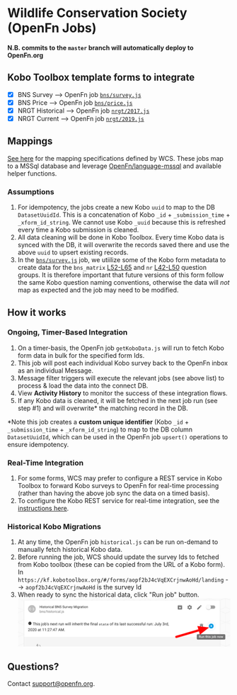 # Wildlife Conservation Society (OpenFn Jobs)

**N.B. commits to the `master` branch will automatically deploy to OpenFn.org**

## Kobo Toolbox template forms to integrate
- [x] BNS Survey --> OpenFn job [`bns/survey.js`](https://github.com/OpenFn/wcs/blob/master/bns/survey.js)
- [x] BNS Price  --> OpenFn job [`bns/price.js`](https://github.com/OpenFn/wcs/blob/master/bns/price.js)
- [x] NRGT Historical --> OpenFn job [`nrgt/2017.js`](https://github.com/OpenFn/wcs/blob/master/ngrt/2017.js)
- [x] NRGT Current --> OpenFn job [`nrgt/2019.js`](https://github.com/OpenFn/wcs/blob/master/ngrt/2019.js)

## Mappings
[See here](https://docs.google.com/spreadsheets/d/1EuSCOepC3gs8nRHlh9E4Tszi5txv__WxHkRAK80FMT4/edit#gid=0) for the mapping specifications defined by WCS. These jobs map to a MSSql database and leverage [OpenFn/language-mssql](https://github.com/OpenFn/language-mssql) and available helper functions. 

### Assumptions
1. For idempotency, the jobs create a new Kobo `uuid` to map to the DB `DatasetUuidId`. This is a concatenation of Kobo `_id` + `_submission_time` + `_xform_id_string`. We cannot use Kobo `_uuid` because this is refreshed every time a Kobo submission is cleaned.
2. All data cleaning will be done in Kobo Toolbox. Every time Kobo data is synced with the DB, it will overwrite the records saved there and use the above `uuid` to upsert existing records.
3. In the [`bns/survey.js`](https://github.com/OpenFn/wcs/blob/master/bns/survey.js) job, we utiilize some of the Kobo form metadata to create data for the `bns_matrix` [L52-L65](https://github.com/OpenFn/wcs/blob/master/bns/survey.js#L52-L65) and `nr` [L42-L50](https://github.com/OpenFn/wcs/blob/master/bns/survey.js#L42-L50) question groups. It is therefore important that future versions of this form follow the same Kobo question naming conventions, otherwise the data will _not_ map as expected and the job may need to be modified. 

## How it works
### Ongoing, Timer-Based Integration
1. On a timer-basis, the OpenFn job `getKoboData.js` will run to fetch Kobo form data in bulk for the specified form Ids. 
2. This job will post each individual Kobo survey back to the OpenFn inbox as an individual Message. 
3. Message filter triggers will execute the relevant jobs (see above list) to process & load the data into the connect DB. 
4. View **Activity History** to monitor the success of these integration flows. 
5. If any Kobo data is cleaned, it will be fetched in the next job run (see step #1) and will overwrite* the matching record in the DB. 

*Note this job creates a **custom unique identifier** (Kobo `_id` + `_submission_time` + `_xform_id_string`) to map to the DB column `DatasetUuidId`, which can be used in the OpenFn job `upsert()` operations to ensure idempotency. 

### Real-Time Integration
1. For some forms, WCS may prefer to configure a REST service in Kobo Toolbox to forward Kobo surveys to OpenFn for real-time processing (rather than having the above job sync the data on a timed basis). 
2. To configure the Kobo REST service for real-time integration, see the [instructions here](https://docs.google.com/document/d/14V4GgvH2eorchO6s7AOwDCIkn4JhqBb6A6SsC46GJmY/edit?usp=sharing). 

 ### Historical Kobo Migrations 
1. At any time, the OpenFn job `historical.js` can be run on-demand to manually fetch historical Kobo data. 
2. Before running the job, WCS should update the survey Ids to fetched from Kobo toolbox (these can be copied from the URL of a Kobo form). 
In `https://kf.kobotoolbox.org/#/forms/aopf2bJ4cVqEXCrjnwAoHd/landing` --> `aopf2bJ4cVqEXCrjnwAoHd` is the survey Id
3. When ready to sync the historical data, click "Run job" button. 
![run-job](run-this-job.png)

## Questions? 
Contact support@openfn.org. 

